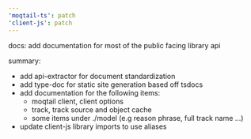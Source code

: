 ```yaml
---
'moqtail-ts': patch
'client-js': patch
---
```


docs: add documentation for most of the public facing library api

summary:

- add api-extractor for document standardization
- add type-doc for static site generation based off tsdocs
- add documentation for the following items:
  - moqtail client, client options
  - track, track source and object cache
  - some items under ./model (e.g reason phrase, full track name ...)
- update client-js library imports to use aliases
